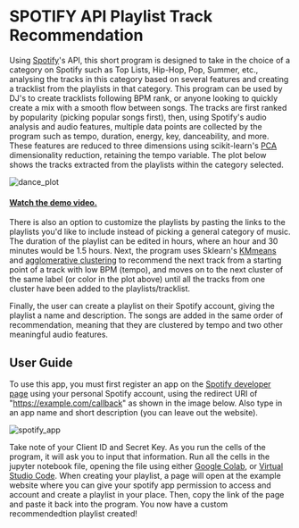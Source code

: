 # SPOTIFY API Playlist Track Recommendation
Using [Spotify](https://www.spotify.com/)'s API, this short program is designed to take in the choice of a category on Spotify such as Top Lists, Hip-Hop, Pop, Summer, etc., analysing the tracks in this category based on several features and creating a tracklist from the playlists in that category. This program can be used by DJ's to create tracklists following BPM rank, or anyone looking to quickly create a mix with a smooth flow between songs. The tracks are first ranked by popularity (picking popular songs first), then, using Spotify's audio analysis and audio features, multiple data points are collected by the program such as tempo, duration, energy, key, danceability, and more. These features are reduced to three dimensions using scikit-learn's [PCA](https://scikit-learn.org/stable/modules/generated/sklearn.decomposition.PCA.html) dimensionality reduction, retaining the tempo variable. The plot below shows the tracks extracted from the playlists within the category selected.

![dance_plot](https://github.com/simonaoltean/SPOTIFY-API-Playlist-Track-Recommendation/assets/113261870/2b2b5660-3351-490f-8805-16d1375978f2)
#### [Watch the demo video.](https://drive.google.com/file/d/1Vpj2j8nD7s0SeXEx5tzWFV6lH6t8luY-/view?usp=sharing)

There is also an option to customize the playlists by pasting the links to the playlists you'd like to include instead of picking a general category of music. The duration of the playlist can be edited in hours, where an hour and 30 minutes would be 1.5 hours. Next, the program uses Sklearn's [KMmeans](https://scikit-learn.org/stable/modules/generated/sklearn.cluster.KMeans.html) and [agglomerative clustering](https://scikit-learn.org/stable/modules/generated/sklearn.cluster.AgglomerativeClustering.html) to recommend the next track from a starting point of a track with low BPM (tempo), and moves on to the next cluster of the same label (or color in the plot above) until all the tracks from one cluster have been added to the playlists/tracklist.

Finally, the user can create a playlist on their Spotify account, giving the playlist a name and description. The songs are added in the same order of recommendation, meaning that they are clustered by tempo and two other meaningful audio features.

## User Guide
To use this app, you must first register an app on the [Spotify developer page](https://developer.spotify.com/dashboard/create) using your personal Spotify account, using the redirect URI of "https://example.com/callback" as shown in the image below. Also type in an app name and short description (you can leave out the website).

![spotify_app](https://github.com/simonaoltean/SPOTIFY-API-Playlist-Track-Recommendation/assets/113261870/d34f6810-98e8-4533-a422-c591afcfcc4c)

Take note of your Client ID and Secret Key. As you run the cells of the program, it will ask you to input that information. Run all the cells in the jupyter notebook file, opening the file using either [Google Colab](https://colab.research.google.com/), or [Virtual Studio Code](https://code.visualstudio.com/Download). When creating your playlist, a page will open at the example website where you can give your spotify app permission to access and account and create a playlist in your place. Then, copy the link of the page and paste it back into the program. You now have a custom recommendedtion playlist created!
